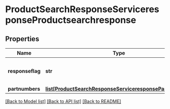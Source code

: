 # ProductSearchResponseServiceresponseProductsearchresponse

## Properties
Name | Type | Description | Notes
------------ | ------------- | ------------- | -------------
**responseflag** | **str** | Number of records in the search result. | [optional] 
**partnumbers** | [**list[ProductSearchResponseServiceresponsePartnumbers]**](ProductSearchResponseServiceresponsePartnumbers.md) |  | [optional] 

[[Back to Model list]](../README.md#documentation-for-models) [[Back to API list]](../README.md#documentation-for-api-endpoints) [[Back to README]](../README.md)

